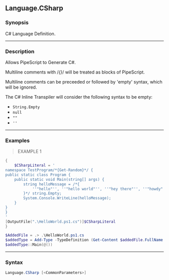 Language.CSharp
---------------

### Synopsis
C# Language Definition.

---

### Description

Allows PipeScript to Generate C#.

Multiline comments with /*{}*/ will be treated as blocks of PipeScript.

Multiline comments can be preceeded or followed by 'empty' syntax, which will be ignored.

The C# Inline Transpiler will consider the following syntax to be empty:

* ```String.Empty```
* ```null```
* ```""```
* ```''```

---

### Examples
> EXAMPLE 1

```PowerShell
{
    $CSharpLiteral = '
namespace TestProgram/*{Get-Random}*/ {
public static class Program {
    public static void Main(string[] args) {
        string helloMessage = /*{
            ''"hello"'', ''"hello world"'', ''"hey there"'', ''"howdy"'' | Get-Random
        }*/ string.Empty; 
        System.Console.WriteLine(helloMessage);
    }
}
}    
'
[OutputFile(".\HelloWorld.ps1.cs")]$CSharpLiteral
}

$AddedFile = .> .\HelloWorld.ps1.cs
$addedType = Add-Type -TypeDefinition (Get-Content $addedFile.FullName -Raw) -PassThru
$addedType::Main(@())
```

---

### Syntax
```PowerShell
Language.CSharp [<CommonParameters>]
```
